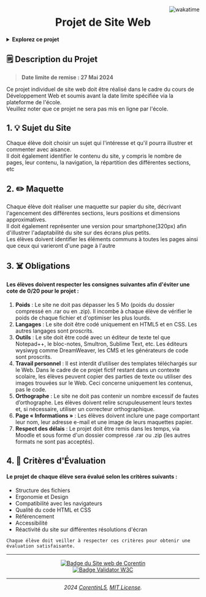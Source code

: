 <a href="#"><img align="right" src="https://wakatime.com/badge/user/579bed4b-39bc-4178-85cd-cca984453d63/project/018e846f-ba29-48d3-975b-bba4f39ad6f0.svg" alt="wakatime"></a>

<h1 align="center">Projet de Site Web</h1>

<details>
	<summary><b>Explorez ce projet</b></summary>
	<br>
	<ul type="none">
		<li><a href="https://www.heh.be"><img src="https://img.shields.io/badge/École-HEH-2373B6.svg" alt="Haute école en Hainaut"></a></li>
		<li><a href="https://www.heh.be/departement-des-sciences-et-technologies"><img src="https://img.shields.io/badge/Département-Sciences%20et%20Technologies-C62E2B.svg" alt="Sciences et Technologies"></a></li>
		<li><a href="https://www.w3schools.com/whatis/"><img src="https://img.shields.io/badge/Cours-Dev%20Web-08A12C.svg" alt="Développement Web"></a></li>
		<li><a href="https://pbs.twimg.com/media/GC7MiEIWoAAiJPV?format=jpg&name=medium"><img src="https://img.shields.io/badge/Année%20académique-2023%202024-00BFFF.svg" alt="2023-2024"></a></li>
		<li><a href="https://github.com/CorentinL5"><img src="https://img.shields.io/badge/Étudiant-Corentin%20LALLEMENT-E3735E.svg" alt="Corentin LALLEMENT"></a></li>
		<li><a href="#"><img src="https://img.shields.io/badge/statut-En%20cours-FFD700.svg" alt="En cours"></a></li>
		<li><a href="https://corentinl5.github.io/WebSite-project-DevWEB-HEHB1Q2/SiteWeb-L.Corentin-240314/"><img src="https://img.shields.io/badge/Projet-Site%20Web-FF4500.svg" alt="Site Web"></a></li>
		<li><a href="SiteWeb-L.Corentin-240314/assets/maquettes/"><img src="https://img.shields.io/badge/Maquette-Papier-d5b59c.svg" alt="Maquette Papier"></a>
		<li><a href="#"><img src="https://img.shields.io/badge/Sujet-Association%2C%20protection%20des%20humains%20contre%20les%20animaux-219150.svg" alt="Association, protection des humains contre animaux"></a>
			<ul type="none">
				<li><a href="#"><img src="https://img.shields.io/badge/ATTENTION-%21%20Parodie%20humoristique.%20Juste%20pour%20rire%20%21-cc1234.svg" alt="! Parodie humoristique. Juste pour rire !"></a></li>
			</ul>
		</li>
		<li><a href="#"><img src="https://img.shields.io/badge/Note-%25-D473D4.svg" alt="%"></a></li>
		<li><a href="#"><img src="https://img.shields.io/badge/Date%20de%20remise-Date%20à%20compléter-800080.svg" alt="Date à compléter"></a></li>
		<li><a href="#"><img src="https://img.shields.io/badge/Date%20limite%20de%20remise-27%20Mai%202024-808000.svg" alt="Date à compléter"></a></li>
		<li><a href="#"><img src="https://img.shields.io/badge/Statut-Non%20rendu-8B0000.svg" alt="Non rendu"></a></li>
		<li><a href="https://fr.wikipedia.org/wiki/Langage_de_programmation"><img src="https://img.shields.io/badge/Languages-5B5B5B.svg" alt="Languages"></a>
		<a href="https://www.w3schools.com/html/"><img src="https://img.shields.io/badge/HTML5-E34F26.svg" alt="HTML5"></a>
		<a href="https://www.w3schools.com/css/"><img src="https://img.shields.io/badge/CSS3-1572B6.svg" alt="CSS3"></a></li>
		<li><a href="#"><img src="https://img.shields.io/badge/Inspirations-5B5B5B.svg" alt="Inspirations"></a>
		<a href="https://wwf.be/fr"><img src="https://img.shields.io/badge/WWF.be-FFFFFF.svg" alt="site WWW.be"></a>
		<a href="https://www.heh.be"><img src="https://img.shields.io/badge/HEH.be-2373B6.svg" alt="site HEH.be"></a></li>
		<li><a href="#"><img src="https://img.shields.io/badge/Ressources-5B5B5B.svg" alt="Ressources"></a>
		<a href="https://www.svgrepo.com/"><img src="https://img.shields.io/badge/SVGrepo-6B9BD2.svg" alt="SVGrepo"></a>
		<a href="https://app.haikei.app/"><img src="https://img.shields.io/badge/Haikei.app-6147C6.svg" alt="Haikei.app"></a>
		<a href="https://patorjk.com/software/taag/"><img src="https://img.shields.io/badge/TXT%3EASCII-262B38.svg" alt="TXT>ASCII"></a></li>
		<li><a href="README.md"><img src="https://img.shields.io/badge/Readme-Non%20complet-ED3278.svg" alt="Inachevé"></a></li>
	</ul>
</details>

<h2>🗒️ Description du Projet</h2>
<blockquote>
	<b>Date limite de remise : 27 Mai 2024</b>
</blockquote>

<p>Ce projet individuel de site web doit être réalisé dans le cadre du cours de Développement Web et soumis avant la date limite spécifiée via la plateforme de l'école. 
<br>Veuillez noter que ce projet ne sera pas mis en ligne par l'école.</p>


<h2>1. 💡 Sujet du Site</h2>

<p>Chaque élève doit choisir un sujet qui l'intéresse et qu'il pourra illustrer et commenter avec aisance. 
<br>Il doit également identifier le contenu du site, y compris le nombre de pages, leur contenu, la navigation, la répartition des différentes sections, etc</p>


<h2>2. ✏️ Maquette</h2>

<p>Chaque élève doit réaliser une maquette sur papier du site, décrivant l'agencement des différentes sections, leurs positions et dimensions approximatives. 
<br>Il doit également représenter une version pour smartphone(320px) afin d'illustrer l'adaptabilité du site sur des écrans plus petits.
<br>Les élèves doivent identifier les éléments communs à toutes les pages ainsi que ceux qui varieront d'une page à l'autre</p>


<h2>3. ☠️ Obligations</h2>


<h4>Les élèves doivent respecter les consignes suivantes afin d'éviter une cote de 0/20 pour le projet :</h4>
<ol>
	<li><b>Poids</b> : Le site ne doit pas dépasser les 5 Mo (poids du dossier compressé en .rar ou en .zip). 
	Il incombe à chaque élève de vérifier le poids de chaque fichier et d'optimiser les plus lourds.</li>
	<li><b>Langages</b> : Le site doit être codé uniquement en HTML5 et en CSS. Les autres langages sont proscrits.</li>
	<li><b>Outils</b> : Le site doit être codé avec un éditeur de texte tel que Notepad++, le bloc-notes, Smultron, Sublime Text, etc. Les éditeurs wysiwyg comme DreamWeaver, les CMS et les générateurs de code sont proscrits.</li>
	<li><b>Travail personnel</b> : Il est interdit d’utiliser des templates téléchargés sur le Web. Dans le cadre de ce projet fictif restant dans un contexte scolaire, les élèves peuvent copier des parties de texte ou utiliser des images trouvées sur le Web. Ceci concerne uniquement les contenus, pas le code.</li>
	<li><b>Orthographe</b> : Le site ne doit pas contenir un nombre excessif de fautes d’orthographe. Les élèves doivent relire scrupuleusement leurs textes et, si nécessaire, utiliser un correcteur orthographique.</li>
	<li><b>Page « Informations »</b> : Les élèves doivent inclure une page comportant leur nom, leur adresse e-mail et une image de leurs maquettes papier.</li>
	<li><b>Respect des délais</b> : Le projet doit être remis dans les temps, via Moodle et sous forme d'un dossier compressé .rar ou .zip (les autres formats ne sont pas acceptés).</li>
</ol>

## 4. 🤔 Critères d'Évaluation

<h4>Le projet de chaque élève sera évalué selon les critères suivants :</h4>
<ul>
	<li>Structure des fichiers</li>
	<li>Ergonomie et Design</li>
	<li>Compatibilité avec les navigateurs</li>
	<li>Qualité du code HTML et CSS</li>
	<li>Référencement</li>
	<li>Accessibilité</li>
	<li>Réactivité du site sur différentes résolutions d'écran</li>
</ul>
<code>Chaque élève doit veiller à respecter ces critères pour obtenir une évaluation satisfaisante.</code>

<hr>

<div align="center">
	<a href="https://corentinl5.github.io/WebSite-project-DevWEB-HEHB1Q2/SiteWeb-L.Corentin-240314/">
		<img src="https://img.shields.io/website?url=https%3A%2F%2Fcorentinl5.github.io%2FWebSite-project-DevWEB-HEHB1Q2%2FSiteWeb-L.Corentin-240314%2F&up_message=ACTIF&down_message=INACTIF&style=for-the-badge" alt="Badge du Site web de Corentin">
	</a>
	<br>
	<a href="https://validator.w3.org">
		<img src="https://img.shields.io/w3c-validation/html?targetUrl=https%3A%2F%2Fcorentinl5.github.io%2FWebSite-project-DevWEB-HEHB1Q2%2FSiteWeb-L.Corentin-240314%2F&style=for-the-badge" alt="Badge Validator W3C">
	</a>
	<hr>
	<i>2024 <a href="https://github.com/CorentinL5">CorentinL5</a>, <a href="LICENSE">MIT License</a>.</i>
</div>
